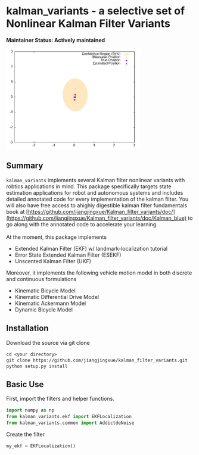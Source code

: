 
# kalman_variants - a selective set of Nonlinear Kalman Filter Variants
**Maintainer Status: Actively maintained**

<img src="./doc/ekf.gif" width="360" height="270" style="border-radius: 10px box-shadow: 0 0 10px rgba(0, 0, 0, 0.2);">

## Summary
`kalman_variants` implements several Kalman filter nonlinear variants with robtics applications in mind. This package specifically targets state estimation applications for robot and autonomous systems and includes detailed annotated code for every implementation of the kalman filter. You will also have free access to ahighly digestible kalman filter fundamentals book at [https://github.com/jiangjingxue/Kalman_filter_variants/doc/](https://github.com/jiangjingxue/Kalman_filter_variants/doc/Kalman_blue) to go along with the annotated code to accelerate your learning. 
<br/> <br/>
At the moment, this package implements 
* Extended Kalman Filter (EKF) w/ landmark-localization tutorial
* Error State Extended Kalman Filter (ESEKF) 
* Unscented Kalman Filter (UKF)

Moreover, it implements the following vehicle motion model in both discrete and continuous formulations
* Kinematic Bicycle Model  
* Kinematic Differential Drive Model 
* Kinematic Ackermann Model
* Dynamic Bicycle Model

## Installation
Download the source via git clone 
````
cd <your directory>
git clone https://github.com/jiangjingxue/kalman_filter_variants.git
python setup.py install
````
## Basic Use
First, import the filters and helper functions.
````python
import numpy as np
from kalman_variants.ekf import EKFLocalization
from kalman_variants.common import AddictdeNoise
````
Create the filter 
````python
my_ekf = EKFLocalization()
````



